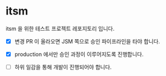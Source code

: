 # itsm

itsm 을 위한 테스트 프로젝트 레포지토리 입니다.

- [x] 변경 PR 이 올라오면 JSM 쪽으로 승인 파이프라인을 타야 합니다.

- [x] production 에서만 승인 과정이 이루어지도록 진행합니다.

- [ ] 하위 일감을 통해 개발이 진행되어야 합니다.


